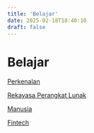 ```yaml
---
title: 'Belajar'
date: 2025-02-18T18:40:10
draft: false
---
```


# Belajar

[Perkenalan](./perkenalan/)

[Rekayasa Perangkat Lunak](./rekayasa-perangkat-lunak/)

[Manusia](./manusia/)

[Fintech](./fintech/)
